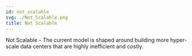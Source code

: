 ```yaml
---
id: not_scalable
svg: ./Not_Scalable.png
title: Not Scalable
---
```


Not Scalable - The current model is shaped around building more hyper-scale data centers that are highly inefficient and costly.

